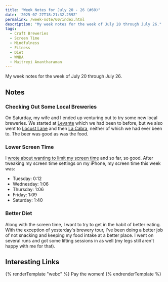 ```yaml
---
title: "Week Notes for July 20 - 26 (#60)"
date: '2025-07-27T18:21:32.259Z'
permalink: /week-note/60/index.html
description: "My week notes for the week of July 20 through July 26."
tags:
  - Craft Breweries
  - Screen Time
  - Mindfulness
  - Fitness
  - Diet
  - WNBA
  - Maitreyi Anantharaman
---
```

My week notes for the week of July 20 through July 26.
<!-- excerpt -->

## Notes

### Checking Out Some Local Breweries

On Saturday, my wife and I ended up venturing out to try some new local breweries. We started at [Levante](https://www.levantebrewing.com/) which we had been to before, but we also went to [Locust Lane](https://www.locustlanecraftbrewery.com/home1) and then [La Cabra](https://www.lacabrabrewing.com/), neither of which we had ever been to. The beer was good as was the food.

### Lower Screen Time

I [wrote about wanting to limit my screen time](/posts/2025/07/20/health-wellness-changes/) and so far, so good. After tweaking my screen time settings on my iPhone, my screen time this week was:

- Tuesday: 0:12
- Wednesday: 1:06
- Thursday: 1:06
- Friday: 1:09
- Saturday: 1:40

### Better Diet

Along with the screen time, I want to try to get in the habit of better eating. With the exception of yesterday's brewery tour, I've been doing a better job of not snacking and keeping my food intake at a better place. I went on several runs and got some lifting sessions in as well (my legs still aren't happy with me for that).

## Interesting Links

{% renderTemplate "webc" %}
<shared-link title="WNBA Players Want To Share In The League’s “Hypergrowth”" url="https://defector.com/wnba-players-want-to-share-in-the-leagues-hypergrowth?giftLink=2f4ae0da62fe184e085a6801382f9274" author="Maitreyi Anantharaman">
  Pay the women!
</shared-link>
{% endrenderTemplate %}
